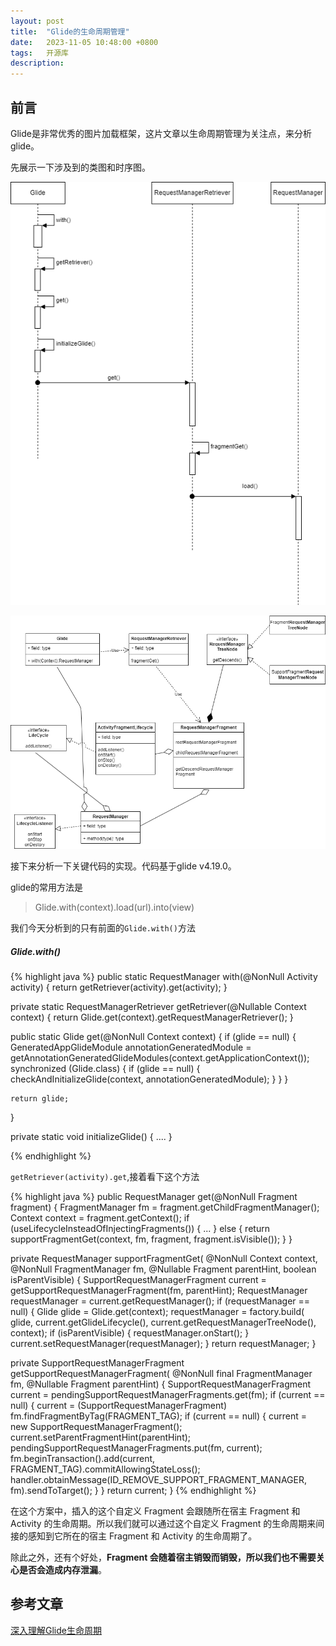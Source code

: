 ```yaml
---
layout: post
title:  "Glide的生命周期管理"
date:   2023-11-05 10:48:00 +0800
tags:   开源库
description:
---
```


前言
---------
Glide是非常优秀的图片加载框架，这片文章以生命周期管理为关注点，来分析glide。

先展示一下涉及到的类图和时序图。

![p](/assets/images/2021-pic/p13.png)  

![p](/assets/images/2021-pic/p14.png)  


接下来分析一下关键代码的实现。代码基于glide v4.19.0。

glide的常用方法是
> Glide.with(context).load(url).into(view)

我们今天分析到的只有前面的`Glide.with()`方法

##### Glide.with()
{% highlight java %}
  public static RequestManager with(@NonNull Activity activity) {
    return getRetriever(activity).get(activity);
  }

  private static RequestManagerRetriever getRetriever(@Nullable Context context) {
     return Glide.get(context).getRequestManagerRetriever();
   }

   public static Glide get(@NonNull Context context) {
    if (glide == null) {
      GeneratedAppGlideModule annotationGeneratedModule =
          getAnnotationGeneratedGlideModules(context.getApplicationContext());
      synchronized (Glide.class) {
        if (glide == null) {
          checkAndInitializeGlide(context, annotationGeneratedModule);
        }
      }
    }

    return glide;
  }

  private static void initializeGlide() {
    ....
  }

{% endhighlight %}

`getRetriever(activity).get`,接着看下这个方法

{% highlight java %}
public RequestManager get(@NonNull Fragment fragment) {
    FragmentManager fm = fragment.getChildFragmentManager();
    Context context = fragment.getContext();
    if (useLifecycleInsteadOfInjectingFragments()) {
      ...
    } else {
      return supportFragmentGet(context, fm, fragment, fragment.isVisible());
    }
  }

  private RequestManager supportFragmentGet(
      @NonNull Context context,
      @NonNull FragmentManager fm,
      @Nullable Fragment parentHint,
      boolean isParentVisible) {
    SupportRequestManagerFragment current = getSupportRequestManagerFragment(fm, parentHint);
    RequestManager requestManager = current.getRequestManager();
    if (requestManager == null) {
      Glide glide = Glide.get(context);
      requestManager =
          factory.build(
              glide, current.getGlideLifecycle(), current.getRequestManagerTreeNode(), context);
      if (isParentVisible) {
        requestManager.onStart();
      }
      current.setRequestManager(requestManager);
    }
    return requestManager;
  }

  private SupportRequestManagerFragment getSupportRequestManagerFragment(
      @NonNull final FragmentManager fm, @Nullable Fragment parentHint) {
    SupportRequestManagerFragment current = pendingSupportRequestManagerFragments.get(fm);
    if (current == null) {
      current = (SupportRequestManagerFragment) fm.findFragmentByTag(FRAGMENT_TAG);
      if (current == null) {
        current = new SupportRequestManagerFragment();
        current.setParentFragmentHint(parentHint);
        pendingSupportRequestManagerFragments.put(fm, current);
        fm.beginTransaction().add(current, FRAGMENT_TAG).commitAllowingStateLoss();
        handler.obtainMessage(ID_REMOVE_SUPPORT_FRAGMENT_MANAGER, fm).sendToTarget();
      }
    }
    return current;
  }
{% endhighlight %}

在这个方案中，插入的这个自定义 Fragment 会跟随所在宿主 Fragment 和 Activity 的生命周期。所以我们就可以通过这个自定义 Fragment 的生命周期来间接的感知到它所在的宿主 Fragment 和 Activity 的生命周期了。

除此之外，还有个好处，**Fragment 会随着宿主销毁而销毁，所以我们也不需要关心是否会造成内存泄漏**。

参考文章
-----
[深入理解Glide生命周期](https://developer.aliyun.com/article/753183)
